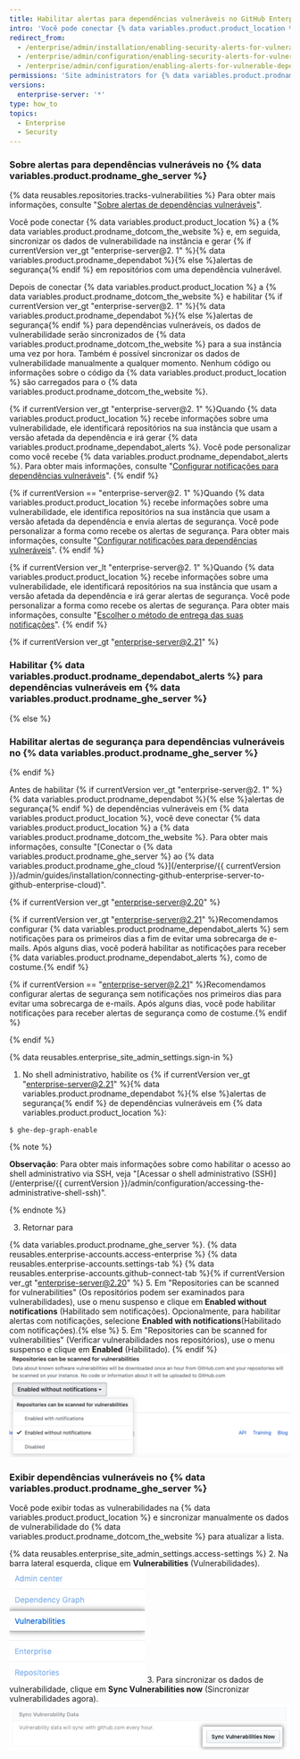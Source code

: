 ```yaml
---
title: Habilitar alertas para dependências vulneráveis no GitHub Enterprise Server
intro: 'Você pode conectar {% data variables.product.product_location %} a {% data variables.product.prodname_ghe_cloud %} e habilitar {% if currentVersion ver_gt "enterprise-server@2. 1" %}{% data variables.product.prodname_dependabot %}{% else %}alertas de segurança{% endif %} para dependências vulneráveis nos repositórios na sua instância.'
redirect_from:
  - /enterprise/admin/installation/enabling-security-alerts-for-vulnerable-dependencies-on-github-enterprise-server
  - /enterprise/admin/configuration/enabling-security-alerts-for-vulnerable-dependencies-on-github-enterprise-server
  - /enterprise/admin/configuration/enabling-alerts-for-vulnerable-dependencies-on-github-enterprise-server
permissions: 'Site administrators for {% data variables.product.prodname_ghe_server %} who are also owners of the connected {% data variables.product.prodname_ghe_cloud %} organization or enterprise account can enable {% if currentVersion ver_gt "enterprise-server@2.21" %}{% data variables.product.prodname_dependabot %}{% else %}security{% endif %} alerts for vulnerable dependencies on {% data variables.product.prodname_ghe_server %}.'
versions:
  enterprise-server: '*'
type: how_to
topics:
  - Enterprise
  - Security
---
```


### Sobre alertas para dependências vulneráveis no {% data variables.product.prodname_ghe_server %}

{% data reusables.repositories.tracks-vulnerabilities %} Para obter mais informações, consulte "[Sobre alertas de dependências vulneráveis](/github/managing-security-vulnerabilities/about-alerts-for-vulnerable-dependencies)".

Você pode conectar {% data variables.product.product_location %} a {% data variables.product.prodname_dotcom_the_website %} e, em seguida, sincronizar os dados de vulnerabilidade na instância e gerar {% if currentVersion ver_gt "enterprise-server@2. 1" %}{% data variables.product.prodname_dependabot %}{% else %}alertas de segurança{% endif %} em repositórios com uma dependência vulnerável.

Depois de conectar {% data variables.product.product_location %} a {% data variables.product.prodname_dotcom_the_website %} e habilitar {% if currentVersion ver_gt "enterprise-server@2. 1" %}{% data variables.product.prodname_dependabot %}{% else %}alertas de segurança{% endif %} para dependências vulneráveis, os dados de vulnerabilidade serão sincronizados de {% data variables.product.prodname_dotcom_the_website %} para a sua instância uma vez por hora. Também é possível sincronizar os dados de vulnerabilidade manualmente a qualquer momento. Nenhum código ou informações sobre o código da {% data variables.product.product_location %} são carregados para o {% data variables.product.prodname_dotcom_the_website %}.

{% if currentVersion ver_gt "enterprise-server@2. 1" %}Quando {% data variables.product.product_location %} recebe informações sobre uma vulnerabilidade, ele identificará repositórios na sua instância que usam a versão afetada da dependência e irá gerar {% data variables.product.prodname_dependabot_alerts %}. Você pode personalizar como você recebe {% data variables.product.prodname_dependabot_alerts %}. Para obter mais informações, consulte "[Configurar notificações para dependências vulneráveis](/github/managing-security-vulnerabilities/configuring-notifications-for-vulnerable-dependencies/#configuring-notifications-for-dependabot-alerts)".
{% endif %}

{% if currentVersion == "enterprise-server@2. 1" %}Quando {% data variables.product.product_location %} recebe informações sobre uma vulnerabilidade, ele identifica repositórios na sua instância que usam a versão afetada da dependência e envia alertas de segurança. Você pode personalizar a forma como recebe os alertas de segurança. Para obter mais informações, consulte "[Configurar notificações para dependências vulneráveis](/github/managing-security-vulnerabilities/configuring-notifications-for-vulnerable-dependencies/#configuring-notifications-for-security-alerts)".
{% endif %}

{% if currentVersion ver_lt "enterprise-server@2. 1" %}Quando {% data variables.product.product_location %} recebe informações sobre uma vulnerabilidade, ele identificará repositórios na sua instância que usam a versão afetada da dependência e irá gerar alertas de segurança. Você pode personalizar a forma como recebe os alertas de segurança. Para obter mais informações, consulte "[Escolher o método de entrega das suas notificações](/github/receiving-notifications-about-activity-on-github/choosing-the-delivery-method-for-your-notifications#choosing-the-delivery-method-for-security-alerts-for-vulnerable-dependencies)".
{% endif %}

{% if currentVersion ver_gt "enterprise-server@2.21" %}
### Habilitar {% data variables.product.prodname_dependabot_alerts %} para dependências vulneráveis em {% data variables.product.prodname_ghe_server %}
{% else %}
### Habilitar alertas de segurança para dependências vulneráveis no {% data variables.product.prodname_ghe_server %}
{% endif %}

Antes de habilitar {% if currentVersion ver_gt "enterprise-server@2. 1" %}{% data variables.product.prodname_dependabot %}{% else %}alertas de segurança{% endif %} de dependências vulneráveis em {% data variables.product.product_location %}, você deve conectar {% data variables.product.product_location %} a {% data variables.product.prodname_dotcom_the_website %}. Para obter mais informações, consulte "[Conectar o {% data variables.product.prodname_ghe_server %} ao {% data variables.product.prodname_ghe_cloud %}](/enterprise/{{ currentVersion }}/admin/guides/installation/connecting-github-enterprise-server-to-github-enterprise-cloud)".

{% if currentVersion ver_gt "enterprise-server@2.20" %}

{% if currentVersion ver_gt "enterprise-server@2.21" %}Recomendamos configurar {% data variables.product.prodname_dependabot_alerts %} sem notificações para os primeiros dias a fim de evitar uma sobrecarga de e-mails. Após alguns dias, você poderá habilitar as notificações para receber {% data variables.product.prodname_dependabot_alerts %}, como de costume.{% endif %}

{% if currentVersion == "enterprise-server@2.21" %}Recomendamos configurar alertas de segurança sem notificações nos primeiros dias para evitar uma sobrecarga de e-mails. Após alguns dias, você pode habilitar notificações para receber alertas de segurança como de costume.{% endif %}

{% endif %}

{% data reusables.enterprise_site_admin_settings.sign-in %}

1. No shell administrativo, habilite os {% if currentVersion ver_gt "enterprise-server@2.21" %}{% data variables.product.prodname_dependabot %}{% else %}alertas de segurança{% endif %} de dependências vulneráveis em {% data variables.product.product_location %}:

 ``` shell
$ ghe-dep-graph-enable
```
   {% note %}

   **Observação**: Para obter mais informações sobre como habilitar o acesso ao shell administrativo via SSH, veja "[Acessar o shell administrativo (SSH)](/enterprise/{{ currentVersion }}/admin/configuration/accessing-the-administrative-shell-ssh)".

   {% endnote %}

3. Retornar para

{% data variables.product.prodname_ghe_server %}.
{% data reusables.enterprise-accounts.access-enterprise %}
{% data reusables.enterprise-accounts.settings-tab %}
{% data reusables.enterprise-accounts.github-connect-tab %}{% if currentVersion ver_gt "enterprise-server@2.20" %}
5. Em "Repositories can be scanned for vulnerabilities" (Os repositórios podem ser examinados para vulnerabilidades), use o menu suspenso e clique em **Enabled without notifications** (Habilitado sem notificações). Opcionalmente, para habilitar alertas com notificações, selecione **Enabled with notifications**(Habilitado com notificações).{% else %}
5. Em "Repositories can be scanned for vulnerabilities" (Verificar vulnerabilidades nos repositórios), use o menu suspenso e clique em **Enabled** (Habilitado).
{% endif %}
   ![Menu suspenso para habilitar a verificação vulnerabilidades nos repositórios](/assets/images/enterprise/site-admin-settings/enable-vulnerability-scanning-in-repositories.png)

### Exibir dependências vulneráveis no {% data variables.product.prodname_ghe_server %}

Você pode exibir todas as vulnerabilidades na {% data variables.product.product_location %} e sincronizar manualmente os dados de vulnerabilidade do {% data variables.product.prodname_dotcom_the_website %} para atualizar a lista.

{% data reusables.enterprise_site_admin_settings.access-settings %}
2. Na barra lateral esquerda, clique em **Vulnerabilities** (Vulnerabilidades). ![Guia Vulnerabilities (Vulnerabilidades) na barra lateral de administração do site](/assets/images/enterprise/business-accounts/vulnerabilities-tab.png)
3. Para sincronizar os dados de vulnerabilidade, clique em **Sync Vulnerabilities now** (Sincronizar vulnerabilidades agora). ![Botão Sync Vulnerabilities now (Sincronizar vulnerabilidades agora)](/assets/images/enterprise/site-admin-settings/sync-vulnerabilities-button.png)
